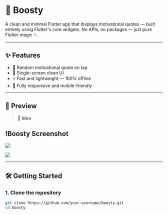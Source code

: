 # 🚀 Boosty

A clean and minimal Flutter app that displays motivational quotes — built entirely using Flutter's core widgets. No APIs, no packages — just pure Flutter magic ✨.

---

## ✨ Features

- 💬 Random motivational quote on tap
- 🎯 Single-screen clean UI
- ⚡ Fast and lightweight — 100% offline
- 📱 Fully responsive and mobile-friendly

---

## 📸 Preview

> 🧠 **Idea**

## !Boosty Screenshot


![](https://github.com/user-attachments/assets/46c26cb9-5ab3-4ba9-8295-d5722c737e81)


![](https://github.com/user-attachments/assets/32a44de5-07ac-4c3d-a5a7-047fa0cefdb4)


---

## 🛠️ Getting Started

### 1. Clone the repository

```bash
git clone https://github.com/your-username/boosty.git
cd boosty
